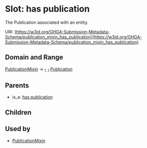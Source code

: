 
# Slot: has publication


The Publication associated with an entity.

URI: [https://w3id.org/GHGA-Submission-Metadata-Schema/publication_mixin_has_publication](https://w3id.org/GHGA-Submission-Metadata-Schema/publication_mixin_has_publication)


## Domain and Range

[PublicationMixin](PublicationMixin.md) &#8594;  <sub>1..1</sub> [Publication](Publication.md)

## Parents

 *  is_a: [has publication](has_publication.md)

## Children


## Used by

 * [PublicationMixin](PublicationMixin.md)
